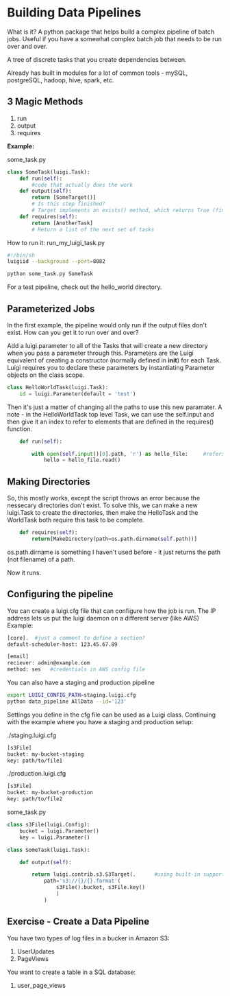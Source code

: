 # Building Data Pipelines

What is it? A python package that helps build a complex pipeline of batch jobs. Useful if you have a somewhat complex batch job that needs to be run over and over.

A tree of discrete tasks that you create dependencies between.

Already has built in modules for a lot of common tools - mySQL, postgreSQL, hadoop, hive, spark, etc.

## 3 Magic Methods

1. run
2. output
3. requires

**Example:**

some_task.py
```python
class SomeTask(luigi.Task):
    def run(self):
        #code that actually does the work
    def output(self):
        return [SomeTarget()]
        # Is this step finished?
        # Target implements an exists() method, which returns True (finished) or Fails
    def requires(self):
        return [AnotherTask]
        # Return a list of the next set of tasks
```

How to run it:
run_my_luigi_task.py

```sh
#!/bin/sh
luigiid --background --port=8082

python some_task.py SomeTask
```

For a test pipeline, check out the hello_world directory.


## Parameterized Jobs

In the first example, the pipeline would only run if the output files don't exist. How can you get it to run over and over?

Add a luigi.parameter to all of the Tasks that will create a new directory when you pass a parameter through this. Parameters are the Luigi equivalent of creating a constructor (normally defined in __init__) for each Task. Luigi requires you to declare these parameters by instantiating Parameter objects on the class scope.

```python
class HelloWorldTask(luigi.Task):
    id = luigi.Parameter(default = 'test')    
```

Then it's just a matter of changing all the paths to use this new paramater. A note - in the HelloWorldTask top level Task, we can use the self.input and then give it an index to refer to elements that are defined in the requires() function.

```python
    def run(self): 

        with open(self.input()[0].path, 'r') as hello_file:     #refers to the first element in the requires function 
            hello = hello_file.read()                            
```


## Making Directories

So, this mostly works, except the script throws an error because the nessecary directories don't exist. To solve this, we can make a new luigi.Task to create the directories, then make the HelloTask and the WorldTask both require this task to be complete.

```python
    def requires(self):
        return[MakeDirectory(path=os.path.dirname(self.path))]
```

os.path.dirname is something I haven't used before - it just returns the path (not filename) of a path.

Now it runs.

## Configuring the pipeline

You can create a luigi.cfg file that can configure how the job is run. The IP address lets us put the luigi daemon on a different server (like AWS) Example:

```sh
[core].  #just a comment to define a section?
default-scheduler-host: 123.45.67.89

[email]
reciever: admin@example.com
method: ses   #credentials in AWS config file
```

You can also have a staging and production pipeline

```sh
export LUIGI_CONFIG_PATH=staging.luigi.cfg
python data_pipeline AllData --id='123'
```

Settings you define in the cfg file can be used as a Luigi class. Continuing with the example where you have a staging and production setup:


./staging.luigi.cfg
```sh
[s3File]
bucket: my-bucket-staging
key: path/to/file1
```
./production.luigi.cfg
```sh
[s3File]
bucket: my-bucket-production
key: path/to/file2
```

some_task.py
```python
class s3File(luigi.Config):
    bucket = luigi.Parameter()
    key = luigi.Parameter()

class SomeTask(luigi.Task):

    def output(self):

        return luigi.contrib.s3.S3Target(.      #using built-in support for S3
            path='s3://{}/{}.format'(
                s3File().bucket, s3File.key()
                )
            )
```

## Exercise - Create a Data Pipeline

You have two types of log files in a bucker in Amazon S3:
1. UserUpdates
2. PageViews

You want to create a table in a SQL database:
1. user_page_views
